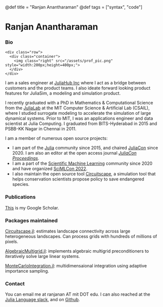 @def title = "Ranjan Anantharaman"
@def tags = ["syntax", "code"]

# Ranjan Anantharaman

### Bio

~~~
<div class="row">
  <div class="container">
    <img class="right" src="/assets/prof_pic.png" style="width:200px;height=400px;">
  </div>
</div>
~~~
I am a sales engineer at [JuliaHub Inc](https://juliahub.com) where I act as a bridge between customers and the product teams. I also ideate forward looking product features for JuliaSim, a modeling and simulation product.

I recently graduated with a PhD in Mathematics & Computational Science from the [JuliaLab](https://julia.mit.edu) at the MIT Computer Science & Artificial Lab (CSAIL), where I studied surrogate modeling to
accelerate the simulation of large dynamical systems. Prior to MIT, I was an applications engineer and data scientist at Julia Computing. I 
graduated from BITS-Hyderabad in 2015 and PSBB-KK Nagar in Chennai in 2011.  

I am a member of numerous open source projects: 

* I am part of the [Julia](https://julialang.org) community since 2015, and chaired [JuliaCon](https//juliacon.org) since 2020. I am also an editor at the open access journal [*JuliaCon Proceedings*](https://proceedings.juliacon.org).
* I am a part of the [Scientific Machine Learning](https://sciml.ai) community since 2020 and have organized [SciMLCon 2022](https://scimlcon.org).
* I also maintain the open source tool [Circuitscape](https://circuitscape.org), a simulation tool that helps 
conservation scientists propose policy to save endangered species. 

### Publications

[This](https://scholar.google.com/citations?user=OxtseY8AAAAJ&hl=en) is my Google Scholar.

### Packages maintained

[Circuitscape.jl](https://github.com/Circuitscape/Circuitscape.jl): 
estimates landscape connectivity across large heterogeneous landscapes. 
Can process grids with hundreds of millions of pixels.

[AlgebraicMultigrid.jl](https://github.com/JuliaLinearAlgebra/AlgebraicMultigrid.jl):
implements algebraic multigrid preconditioners to iteratively solve large linear systems.

[MonteCarloIntegration.jl](https://github.com/ranjanan/MonteCarloIntegration.jl): 
multidimensaional integration using adaptive importance sampling.

### Contact
You can email me at ranjanan AT mit DOT edu. I can also reached at the 
[Julia Language slack](https://julialang.org/slack/), and on 
[Github](https://github.com/ranjanan). 




